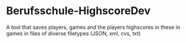 # Berufsschule-HighscoreDev
A tool that saves players, games and the players highscores in these in games in files of diverse filetypes (JSON, xml, cvs, txt)
